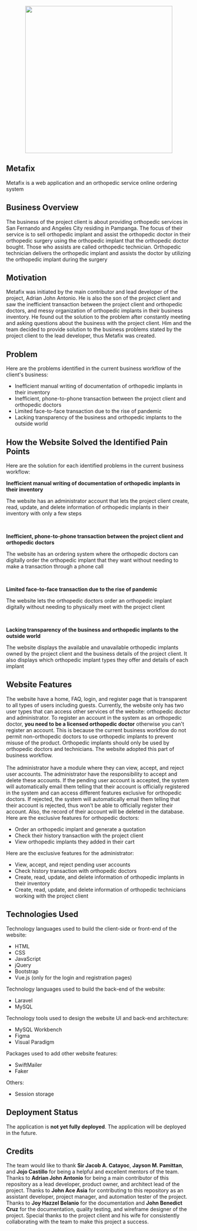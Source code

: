 <p align="center"><img src="https://raw.githubusercontent.com/laravel/art/master/logo-lockup/5%20SVG/2%20CMYK/1%20Full%20Color/laravel-logolockup-cmyk-red.svg" width="400"></a></p>

## Metafix

Metafix is a web application and an orthopedic service online ordering system

## Business Overview

The business of the project client is about providing orthopedic services in San Fernando and Angeles City residing in Pampanga. The focus of their service is to sell orthopedic implant and assist the orthopedic doctor in their orthopedic surgery using the orthopedic implant that the orthopedic doctor bought. Those who assists are called orthopedic technician. Orthopedic technician delivers the orthopedic implant and assists the doctor by utilizing the orthopedic implant during the surgery

## Motivation

Metafix was initiated by the main contributor and lead developer of the project, Adrian John Antonio. He is also the son of the project client and saw the inefficient transaction between the project client and orthopedic doctors, and messy organization of orthopedic implants in their business inventory. He found out the solution to the problem after
constantly meeting and asking questions about the business with the project client. Him and the team decided to provide solution to the business problems stated by the project client to the
lead developer, thus Metafix was created.

## Problem

Here are the problems identified in the current business workflow of the client's business:

<ul>
<li>Inefficient manual writing of documentation of orthopedic implants in their inventory</li>
<li>Inefficient, phone-to-phone transaction between the project client and orthopedic doctors</li>
<li>Limited face-to-face transaction due to the rise of pandemic</li>
<li>Lacking transparency of the business and orthopedic implants to the outside world</li>
</ul>

## How the Website Solved the Identified Pain Points

Here are the solution for each identified problems in the current business workflow:

**Inefficient manual writing of documentation of orthopedic implants in their inventory**
<br>

<p>The website has an administrator account that lets the project client create, read, update, and delete information of orthopedic implants in their inventory with only a few steps</p>

<br>

**Inefficient, phone-to-phone transaction between the project client and orthopedic doctors**

<p>The website has an ordering system where the orthopedic doctors can digitally order the orthopedic implant that they want without needing to make a transaction through a phone call</p>
<br>

**Limited face-to-face transaction due to the rise of pandemic**

<p>The website lets the orthopedic doctors order an orthopedic implant digitally without needing to physically meet with the project client</p>
<br>

**Lacking transparency of the business and orthopedic implants to the outside world**

<p>The website displays the available and unavailable orthopedic implants owned by the project client and the business details of the project client. It also displays which orthopedic implant types they offer and details of each implant</p>

## Website Features

The website have a home, FAQ, login, and register page that is transparent to all types of users including guests.
Currently, the website only has two user types that can access other services of the website: orthopedic doctor and administrator. To register an account in the system as an orthopedic doctor, <b>you need to be a licensed orthopedic doctor</b> otherwise you can't register an account.
This is because the current business workflow do not permit non-orthopedic doctors to use orthopedic implants to prevent misuse of the product. Orthopedic implants should only be used by orthopedic doctors and technicians. The website adopted this part of business workflow.
<br><br>
The administrator have a module where they can view, accept, and reject user accounts. The administrator have the responsibility to accept and delete these accounts. If the pending user account is accepted, the system will automatically email them telling that their account is officially registered in the system and can access different features exclusive for orthopedic doctors. If rejected, the system will automatically email them telling that their account is rejected, thus won't be able to officially register their account. Also, the record of their account will be deleted in the database.
<br>
Here are the exclusive features for orthopedic doctors:

<ul>
<li>Order an orthopedic implant and generate a quotation</li>
<li>Check their history transaction with the project client</li>
<li>View orthopedic implants they added in their cart</li>
</ul>

Here are the exclusive features for the administrator:

<ul>
<li>View, accept, and reject pending user accounts</li>
<li>Check history transaction with orthopedic doctors</li>
<li>Create, read, update, and delete information of orthopedic implants in their inventory</li>
<li>Create, read, update, and delete information of orthopedic technicians working with the project client</li>
</ul>

## Technologies Used

Technology languages used to build the client-side or front-end of the website:

<ul>
<li>HTML</li>
<li>CSS</li>
<li>JavaScript</li>
<li>jQuery</li>
<li>Bootstrap</li>
<li>Vue.js (only for the login and registration pages)</li>
</ul>

Technology languages used to build the back-end of the website:

<ul>
<li>Laravel</li>
<li>MySQL</li>
</ul>

Technology tools used to design the website UI and back-end architecture:

<ul>
<li>MySQL Workbench</li>
<li>Figma</li>
<li>Visual Paradigm</li>
</ul>

Packages used to add other website features:

<ul>
<li>SwiftMailer</li>
<li>Faker</li>
</ul>

Others:

<ul>
<li>Session storage</li>
</ul>

## Deployment Status

The application is <b>not yet fully deployed</b>. The application will be deployed in the future.

## Credits

The team would like to thank <b>Sir Jacob A. Catayoc</b>, <b>Jayson M. Pamittan</b>, and <b>Jojo Castillo</b> for being a helpful and excellent mentors of the team. Thanks to <b>Adrian John Antonio</b> for being a main contributor of this repository as a lead developer, product owner, and architect lead of the project. Thanks to <b>John Ace Asia</b> for contributing to this repository as an assistant developer, project manager, and automation tester of the project. Thanks to <b>Joy Hazzel Belanio</b> for the documentation and <b>John Benedict Cruz</b> for the documentation, quality testing, and wireframe designer of the project. Special thanks to the project client and his wife for consistently collaborating with the team to make this project a success.
